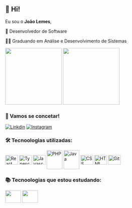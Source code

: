 ## 🧑 Hi!

Eu sou o **João Lemes**,

📱 Desenvolvedor de Software

👨‍🎓 Graduando em Análise e Desenvolvimento de Sistemas


<div>
  <img height="180em" src="https://github-readme-stats.vercel.app/api?username=JoaoLemes18&show_icons=true&theme=tokyonight"/>
  <img height="180em" src="https://github-readme-stats.vercel.app/api/top-langs/?username=JoaoLemes18&layout=compact&theme=tokyonight"/>
</div>

### 📌 Vamos se concetar!


[![Linkdin](https://img.shields.io/badge/LinkedIn-0077B5?style=for-the-badge&logo=linkedin&logoColor=white)](https://www.linkedin.com/in/joaolemes18/)
[![Instagram](https://img.shields.io/badge/Instagram-E4405F?style=for-the-badge&logo=instagram&logoColor=white)](https://www.instagram.com/lemesjoaoo/)

### 🛠️ Tecnoologias utilizadas:

<div>
<img align="center"  height="30" width="40" title= "React Js/React Native" src="https://cdn.jsdelivr.net/gh/devicons/devicon/icons/react/react-original.svg"/>
<img align="center"  height="30" width="40" title= "Typescript"  src="https://cdn.jsdelivr.net/gh/devicons/devicon/icons/typescript/typescript-original.svg"/>
<img align="center"  height="30" width="40" title= "Javascript"  src="https://cdn.jsdelivr.net/gh/devicons/devicon/icons/javascript/javascript-original.svg"/>
<img  align="center"  height="60" width="50" title= "PHP" src="https://cdn.jsdelivr.net/gh/devicons/devicon@latest/icons/php/php-original.svg" />
<img  align="center"  height="60" width="50" title= "Java" src="https://cdn.jsdelivr.net/gh/devicons/devicon@latest/icons/java/java-original-wordmark.svg" />
<img align="center"  height="30" width="40"  title= "CSS" src="https://cdn.jsdelivr.net/gh/devicons/devicon/icons/css3/css3-original.svg"/>
<img align="center"  height="30" width="40" title= "HTML"  src="https://cdn.jsdelivr.net/gh/devicons/devicon/icons/html5/html5-original.svg"/>
<img align="center" height="30" width="40" title= "Git"  src="https://cdn.jsdelivr.net/gh/devicons/devicon/icons/git/git-original.svg"/>

</div>

### 📚 Tecnoologias que estou estudando:
<div>
<img align="center"  height="40" width="50" src="https://cdn.jsdelivr.net/gh/devicons/devicon/icons/graphql/graphql-plain-wordmark.svg"/>
<img align="center"  height="40" width="50" src="https://cdn.jsdelivr.net/gh/devicons/devicon/icons/amazonwebservices/amazonwebservices-original-wordmark.svg"/>
</div>
